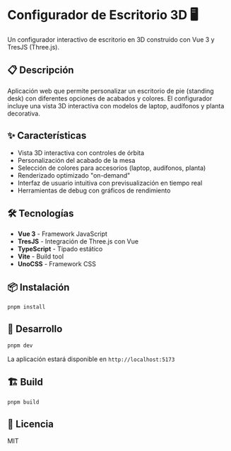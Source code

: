 # Configurador de Escritorio 3D 🖥️

Un configurador interactivo de escritorio en 3D construido con Vue 3 y TresJS (Three.js).

## 📋 Descripción

Aplicación web que permite personalizar un escritorio de pie (standing desk) con diferentes opciones de acabados y colores. El configurador incluye una vista 3D interactiva con modelos de laptop, audífonos y planta decorativa.

## ✨ Características

- Vista 3D interactiva con controles de órbita
- Personalización del acabado de la mesa
- Selección de colores para accesorios (laptop, audífonos, planta)
- Renderizado optimizado "on-demand"
- Interfaz de usuario intuitiva con previsualización en tiempo real
- Herramientas de debug con gráficos de rendimiento

## 🛠️ Tecnologías

- **Vue 3** - Framework JavaScript
- **TresJS** - Integración de Three.js con Vue
- **TypeScript** - Tipado estático
- **Vite** - Build tool
- **UnoCSS** - Framework CSS

## 📦 Instalación

```bash
pnpm install
```

## 🚀 Desarrollo

```bash
pnpm dev
```

La aplicación estará disponible en `http://localhost:5173`

## 🏗️ Build

```bash
pnpm build
```

## 📄 Licencia

MIT
